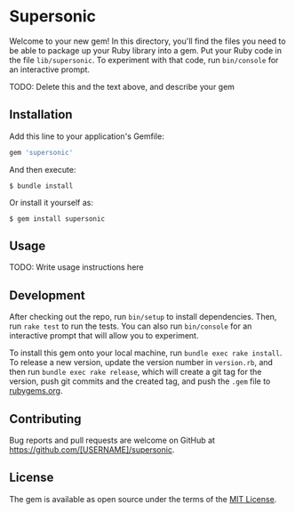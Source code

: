 # Supersonic

Welcome to your new gem! In this directory, you'll find the files you need to be able to package up your Ruby library into a gem. Put your Ruby code in the file `lib/supersonic`. To experiment with that code, run `bin/console` for an interactive prompt.

TODO: Delete this and the text above, and describe your gem

## Installation

Add this line to your application's Gemfile:

```ruby
gem 'supersonic'
```

And then execute:

    $ bundle install

Or install it yourself as:

    $ gem install supersonic

## Usage

TODO: Write usage instructions here

## Development

After checking out the repo, run `bin/setup` to install dependencies. Then, run `rake test` to run the tests. You can also run `bin/console` for an interactive prompt that will allow you to experiment.

To install this gem onto your local machine, run `bundle exec rake install`. To release a new version, update the version number in `version.rb`, and then run `bundle exec rake release`, which will create a git tag for the version, push git commits and the created tag, and push the `.gem` file to [rubygems.org](https://rubygems.org).

## Contributing

Bug reports and pull requests are welcome on GitHub at https://github.com/[USERNAME]/supersonic.

## License

The gem is available as open source under the terms of the [MIT License](https://opensource.org/licenses/MIT).
